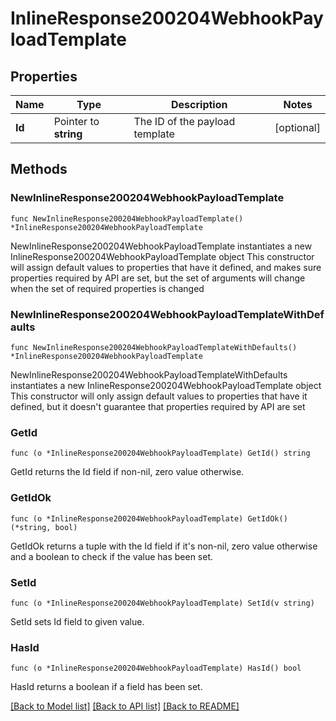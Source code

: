 # InlineResponse200204WebhookPayloadTemplate

## Properties

Name | Type | Description | Notes
------------ | ------------- | ------------- | -------------
**Id** | Pointer to **string** | The ID of the payload template | [optional] 

## Methods

### NewInlineResponse200204WebhookPayloadTemplate

`func NewInlineResponse200204WebhookPayloadTemplate() *InlineResponse200204WebhookPayloadTemplate`

NewInlineResponse200204WebhookPayloadTemplate instantiates a new InlineResponse200204WebhookPayloadTemplate object
This constructor will assign default values to properties that have it defined,
and makes sure properties required by API are set, but the set of arguments
will change when the set of required properties is changed

### NewInlineResponse200204WebhookPayloadTemplateWithDefaults

`func NewInlineResponse200204WebhookPayloadTemplateWithDefaults() *InlineResponse200204WebhookPayloadTemplate`

NewInlineResponse200204WebhookPayloadTemplateWithDefaults instantiates a new InlineResponse200204WebhookPayloadTemplate object
This constructor will only assign default values to properties that have it defined,
but it doesn't guarantee that properties required by API are set

### GetId

`func (o *InlineResponse200204WebhookPayloadTemplate) GetId() string`

GetId returns the Id field if non-nil, zero value otherwise.

### GetIdOk

`func (o *InlineResponse200204WebhookPayloadTemplate) GetIdOk() (*string, bool)`

GetIdOk returns a tuple with the Id field if it's non-nil, zero value otherwise
and a boolean to check if the value has been set.

### SetId

`func (o *InlineResponse200204WebhookPayloadTemplate) SetId(v string)`

SetId sets Id field to given value.

### HasId

`func (o *InlineResponse200204WebhookPayloadTemplate) HasId() bool`

HasId returns a boolean if a field has been set.


[[Back to Model list]](../README.md#documentation-for-models) [[Back to API list]](../README.md#documentation-for-api-endpoints) [[Back to README]](../README.md)



